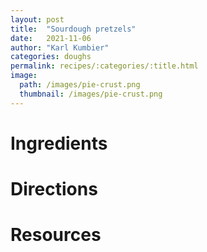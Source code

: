 ```yaml
---
layout: post
title:  "Sourdough pretzels"
date:   2021-11-06
author: "Karl Kumbier"
categories: doughs
permalink: recipes/:categories/:title.html
image:
  path: /images/pie-crust.png
  thumbnail: /images/pie-crust.png
---
```


# Ingredients

# Directions

# Resources
